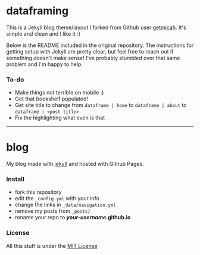 # dataframing

This is a Jekyll blog theme/layout I forked from Github user [getmicah](https://github.com/getmicah). It's simple and clean and I like it :)

Below is the README included in the original repository. The instructions for getting setup with Jekyll are pretty clear, but feel free to reach out if something doesn't make sense! I've probably stumbled over that same problem and I'm happy to help.

### To-do

- Make things not terrible on mobile :)
- Get that bookshelf populated!
- Get site title to change from `dataframe | home` to `dataframe | about` to `dataframe | <post title>`
- Fix the highlighting what even is that

---

# blog
My blog made with [jekyll](http://jekyllrb.com) and hosted with Github Pages.

### Install

* fork this repository
* edit the `_config.yml` with your info
* change the links in `_data/navigation.yml`
* remove my posts from `_posts/`
* rename your repo to ***your-username*.github.io**

### License
All this stuff is under the [MIT License](https://raw.githubusercontent.com/getmicah/getmicah.github.io/master/LICENSE)

